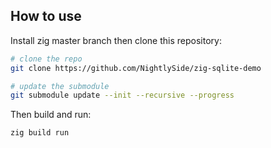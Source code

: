 ## How to use

Install zig master branch then clone this repository: 

```bash
# clone the repo
git clone https://github.com/NightlySide/zig-sqlite-demo

# update the submodule
git submodule update --init --recursive --progress
```

Then build and run:

```bash
zig build run
```